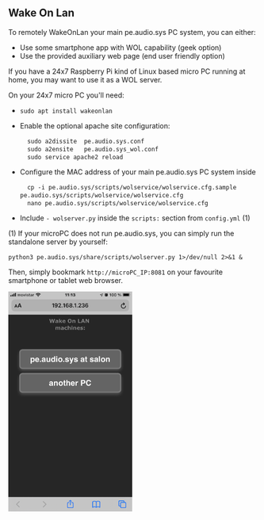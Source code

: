 ## Wake On Lan

To remotely WakeOnLan your main pe.audio.sys PC system, you can either:
  
- Use some smartphone app with WOL capability (geek option)
- Use the provided auxiliary web page (end user friendly option)

If you have a 24x7 Raspberry Pi kind of Linux based micro PC running at home, you may want to use it as a WOL server.


On your 24x7 micro PC you'll need:
  
- `sudo apt install wakeonlan`

- Enable the optional apache site configuration:

        sudo a2dissite  pe.audio.sys.conf
        sudo a2ensite   pe.audio.sys_wol.conf
        sudo service apache2 reload

- Configure the MAC address of your main pe.audio.sys PC system inside

        cp -i pe.audio.sys/scripts/wolservice/wolservice.cfg.sample pe.audio.sys/scripts/wolservice/wolservice.cfg
        nano pe.audio.sys/scripts/wolservice/wolservice.cfg

- Include `- wolserver.py` inside the `scripts:` section from `config.yml` (1)



(1) If your microPC does not run pe.audio.sys, you can simply run the standalone server by yourself:

    python3 pe.audio.sys/share/scripts/wolserver.py 1>/dev/null 2>&1 &

Then, simply bookmark `http://microPC_IP:8081` on your favourite smartphone or tablet web browser.

<a href="url"><img src="../../../doc/images/wol_web_page.png" align="center" width="250" ></a>
